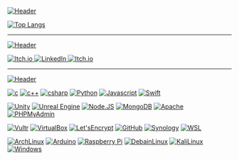 [![Header](https://img.shields.io/badge/-Live%20Statistics-792EE5?logo=fastapi&logoColor=ffffff&style=for-the-badge)]()

[![Top Langs](https://github-readme-stats.vercel.app/api/top-langs/?username=henry9836&hide=Mathematica,ShaderLab,Objective-C,CMake,HTML,Objective-C%2B%2B,CSS,Smalltalk&langs_count=8&layout=compact&theme=dark&border_color=1c1c1c&title_color=8c49e9)](https://github.com/anuraghazra/github-readme-stats)

------
[![Header](https://img.shields.io/badge/-Social-792EE5?logo=livechat&logoColor=ffffff&style=for-the-badge)]()

<a href="https://sleep-deficiency-studio.itch.io/" target="_blank">![Itch.io](https://img.shields.io/badge/-Itch.io-blue?logo=Itch.io&logoColor=FFFFFF&labelColor=FA5C5C&color=grey&style=flat-square) </a>
<a href="https://www.linkedin.com/in/henry-oli/" target="_blank"> ![LinkedIn](https://img.shields.io/badge/-LinkedIn-blue?logo=LinkedIn&logoColor=FFFFFF&labelColor=0a66c2&color=grey&style=flat-square) </a>
<a href="https://www.youtube.com/channel/UCdaILXjGeEoBjOC0pGRsLFA" target="_blank">![Itch.io](https://img.shields.io/badge/-YouTube-blue?logo=YouTube&logoColor=FFFFFF&labelColor=FF0000&color=grey&style=flat-square) </a>

------
[![Header](https://img.shields.io/badge/-TECHNOLOGIES-792EE5?logo=codereview&logoColor=ffffff&style=for-the-badge)]()

[![c](https://img.shields.io/badge/--A8B9CC?logo=C&logoColor=ffffff)](https://en.wikipedia.org/wiki/C_(programming_language))
[![c++](https://img.shields.io/badge/--00599C?logo=C%2B%2B&logoColor=ffffff)](https://en.cppreference.com/w/)
[![csharp](https://img.shields.io/badge/--00599C?logo=Csharp&logoColor=ffffff)](https://docs.microsoft.com/en-us/dotnet/csharp/)
[![Python](https://img.shields.io/badge/--3776AB?logo=Python&logoColor=ffffff)](https://www.python.org/)
[![Javascript](https://img.shields.io/badge/--F7DF1E?logo=Javascript&logoColor=ffffff)](https://www.javascript.com/)
[![Swift](https://img.shields.io/badge/--F05138?logo=Swift&logoColor=ffffff)](https://developer.apple.com/swift/)

[![Unity](https://img.shields.io/badge/--000000?logo=Unity&logoColor=ffffff)](https://unity.com/)
[![Unreal Engine](https://img.shields.io/badge/--0E1128?logo=UnrealEngine&logoColor=ffffff)](https://www.unrealengine.com/)
[![Node.JS](https://img.shields.io/badge/--339933?logo=node.js&logoColor=ffffff)](https://nodejs.org/)
[![MongoDB](https://img.shields.io/badge/--47A248?logo=mongodb&logoColor=ffffff)](https://www.mongodb.com/)
[![Apache](https://img.shields.io/badge/--D22128?logo=Apache&logoColor=ffffff)](https://httpd.apache.org/)
[![PHPMyAdmin](https://img.shields.io/badge/--6C78AF?logo=phpmyadmin&logoColor=ffffff)](https://www.phpmyadmin.net/)

[![Vultr](https://img.shields.io/badge/--007BFC?logo=Vultr&logoColor=ffffff)](https://www.vultr.com/)
[![VirtualBox](https://img.shields.io/badge/--183A61?logo=VirtualBox&logoColor=ffffff)](https://www.virtualbox.org/)
[![Let'sEncrypt](https://img.shields.io/badge/--003A70?logo=LetsEncrypt&logoColor=ffffff)](https://letsencrypt.org/)
[![GitHub](https://img.shields.io/badge/--181717?logo=Github&logoColor=ffffff)](https://github.com/henry9836)
[![Synology](https://img.shields.io/badge/--B5B5B6?logo=Synology&logoColor=ffffff)](https://www.synology.com/en-global)
[![WSL](https://img.shields.io/badge/--4D4D4D?logo=WindowsTerminal&logoColor=ffffff)](https://docs.microsoft.com/en-us/windows/wsl/about)

[![ArchLinux](https://img.shields.io/badge/--1793D1?logo=archlinux&logoColor=ffffff)](https://archlinux.org/)
[![Arduino](https://img.shields.io/badge/--00979D?logo=Arduino&logoColor=ffffff)](https://www.arduino.cc/)
[![Raspberry Pi](https://img.shields.io/badge/--A22846?logo=raspberrypi&logoColor=ffffff)](https://archlinux.org/)
[![DebainLinux](https://img.shields.io/badge/--A81D33?logo=debian&logoColor=ffffff)](https://.debian.org/)
[![KaliLinux](https://img.shields.io/badge/--557C94?logo=kalilinux&logoColor=ffffff)](https://kali.org/)
[![Windows](https://img.shields.io/badge/--0078D6?logo=windows&logoColor=ffffff)](https://www.microsoft.com/en-nz/windows)

